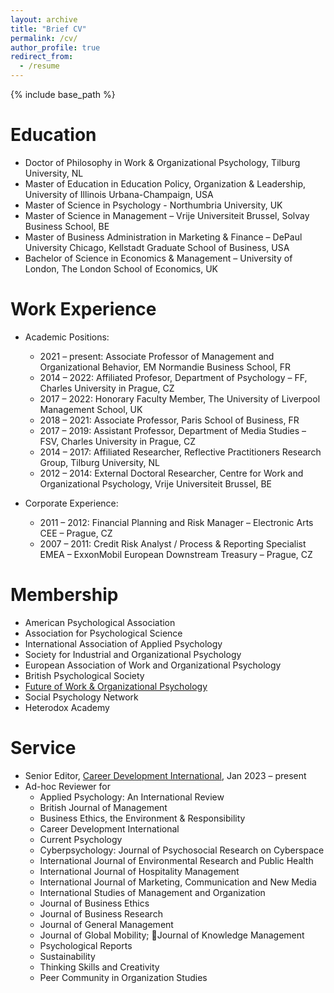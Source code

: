 ```yaml
---
layout: archive
title: "Brief CV"
permalink: /cv/
author_profile: true
redirect_from:
  - /resume
---
```


{% include base_path %}

Education
======
* Doctor of Philosophy in Work & Organizational Psychology, Tilburg University, NL
* Master of Education in Education Policy, Organization & Leadership, University of Illinois Urbana-Champaign, USA
* Master of Science in Psychology - Northumbria University, UK
* Master of Science in Management – Vrije Universiteit Brussel, Solvay Business School, BE
* Master of Business Administration in Marketing & Finance – DePaul University Chicago, Kellstadt Graduate School of Business, USA
* Bachelor of Science in Economics & Management – University of London, The London School of Economics, UK

Work Experience
======
* Academic Positions:
  * 2021 – present: Associate Professor of Management and Organizational Behavior, EM Normandie Business School, FR
  * 2014 – 2022: Affiliated Profesor, Department of Psychology – FF, Charles University in Prague, CZ
  * 2017 – 2022: Honorary Faculty Member, The University of Liverpool Management School, UK
  * 2018 – 2021: Associate Professor, Paris School of Business, FR
  * 2017 – 2019: Assistant Professor, Department of Media Studies – FSV, Charles University in Prague, CZ
  * 2014 – 2017: Affiliated Researcher, Reflective Practitioners Research Group, Tilburg University, NL
  * 2012 – 2014: External Doctoral Researcher, Centre for Work and Organizational Psychology, Vrije Universiteit Brussel, BE

* Corporate Experience:
  * 2011 – 2012: Financial Planning and Risk Manager – Electronic Arts CEE – Prague, CZ
  * 2007 – 2011: Credit Risk Analyst / Process & Reporting Specialist EMEA – ExxonMobil European Downstream Treasury – Prague, CZ
    
Membership
======
* American Psychological Association
* Association for Psychological Science
* International Association of Applied Psychology
* Society for Industrial and Organizational Psychology
* European Association of Work and Organizational Psychology
* British Psychological Society
* [Future of Work & Organizational Psychology](https://fowop.eu)
* Social Psychology Network
* Heterodox Academy

Service
======
* Senior Editor, [Career Development International](https://www.emeraldgrouppublishing.com/journal/cdi), Jan 2023 – present 
* Ad-hoc Reviewer for
  * Applied Psychology: An International Review
  * British Journal of Management
  * Business Ethics, the Environment & Responsibility
  * Career Development International
  * Current Psychology
  * Cyberpsychology: Journal of Psychosocial Research on Cyberspace
  * International Journal of Environmental Research and Public Health
  * International Journal of Hospitality Management
  * International Journal of Marketing, Communication and New Media
  * International Studies of Management and Organization
  * Journal of Business Ethics
  * Journal of Business Research
  * Journal of General Management
  * Journal of Global Mobility; Journal of Knowledge Management
  * Psychological Reports
  * Sustainability
  * Thinking Skills and Creativity
  * Peer Community in Organization Studies 
